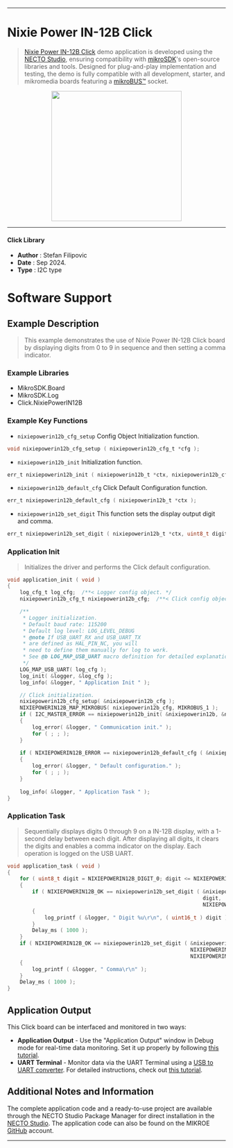 
---
# Nixie Power IN-12B Click

> [Nixie Power IN-12B Click](https://www.mikroe.com/?pid_product=6496) demo application is developed using
the [NECTO Studio](https://www.mikroe.com/necto), ensuring compatibility with [mikroSDK](https://www.mikroe.com/mikrosdk)'s
open-source libraries and tools. Designed for plug-and-play implementation and testing, the demo is fully compatible with
all development, starter, and mikromedia boards featuring a [mikroBUS&trade;](https://www.mikroe.com/mikrobus) socket.

<p align="center">
  <img src="https://www.mikroe.com/?pid_product=&image=1" height=300px>
</p>

---

#### Click Library

- **Author**        : Stefan Filipovic
- **Date**          : Sep 2024.
- **Type**          : I2C type

# Software Support

## Example Description

> This example demonstrates the use of Nixie Power IN-12B Click board by displaying digits from 0 to 9 in sequence and then setting a comma indicator.

### Example Libraries

- MikroSDK.Board
- MikroSDK.Log
- Click.NixiePowerIN12B

### Example Key Functions

- `nixiepowerin12b_cfg_setup` Config Object Initialization function.
```c
void nixiepowerin12b_cfg_setup ( nixiepowerin12b_cfg_t *cfg );
```

- `nixiepowerin12b_init` Initialization function.
```c
err_t nixiepowerin12b_init ( nixiepowerin12b_t *ctx, nixiepowerin12b_cfg_t *cfg );
```

- `nixiepowerin12b_default_cfg` Click Default Configuration function.
```c
err_t nixiepowerin12b_default_cfg ( nixiepowerin12b_t *ctx );
```

- `nixiepowerin12b_set_digit` This function sets the display output digit and comma.
```c
err_t nixiepowerin12b_set_digit ( nixiepowerin12b_t *ctx, uint8_t digit, uint8_t comma );
```

### Application Init

> Initializes the driver and performs the Click default configuration.

```c
void application_init ( void )
{
    log_cfg_t log_cfg;  /**< Logger config object. */
    nixiepowerin12b_cfg_t nixiepowerin12b_cfg;  /**< Click config object. */

    /** 
     * Logger initialization.
     * Default baud rate: 115200
     * Default log level: LOG_LEVEL_DEBUG
     * @note If USB_UART_RX and USB_UART_TX 
     * are defined as HAL_PIN_NC, you will 
     * need to define them manually for log to work. 
     * See @b LOG_MAP_USB_UART macro definition for detailed explanation.
     */
    LOG_MAP_USB_UART( log_cfg );
    log_init( &logger, &log_cfg );
    log_info( &logger, " Application Init " );

    // Click initialization.
    nixiepowerin12b_cfg_setup( &nixiepowerin12b_cfg );
    NIXIEPOWERIN12B_MAP_MIKROBUS( nixiepowerin12b_cfg, MIKROBUS_1 );
    if ( I2C_MASTER_ERROR == nixiepowerin12b_init( &nixiepowerin12b, &nixiepowerin12b_cfg ) ) 
    {
        log_error( &logger, " Communication init." );
        for ( ; ; );
    }
    
    if ( NIXIEPOWERIN12B_ERROR == nixiepowerin12b_default_cfg ( &nixiepowerin12b ) )
    {
        log_error( &logger, " Default configuration." );
        for ( ; ; );
    }
    
    log_info( &logger, " Application Task " );
}
```

### Application Task

> Sequentially displays digits 0 through 9 on a IN-12B display, with a 1-second delay
between each digit. After displaying all digits, it clears the digits and enables
a comma indicator on the display. Each operation is logged on the USB UART.

```c
void application_task ( void )
{
    for ( uint8_t digit = NIXIEPOWERIN12B_DIGIT_0; digit <= NIXIEPOWERIN12B_DIGIT_9; digit++ )
    {
        if ( NIXIEPOWERIN12B_OK == nixiepowerin12b_set_digit ( &nixiepowerin12b, 
                                                               digit, 
                                                               NIXIEPOWERIN12B_COMMA_CLEAR ) )
        {
            log_printf ( &logger, " Digit %u\r\n", ( uint16_t ) digit );
        }
        Delay_ms ( 1000 );
    }
    if ( NIXIEPOWERIN12B_OK == nixiepowerin12b_set_digit ( &nixiepowerin12b, 
                                                           NIXIEPOWERIN12B_DIGIT_NONE, 
                                                           NIXIEPOWERIN12B_COMMA_SET ) )
    {
        log_printf ( &logger, " Comma\r\n" );
    }
    Delay_ms ( 1000 );
}
```

## Application Output

This Click board can be interfaced and monitored in two ways:
- **Application Output** - Use the "Application Output" window in Debug mode for real-time data monitoring.
Set it up properly by following [this tutorial](https://www.youtube.com/watch?v=ta5yyk1Woy4).
- **UART Terminal** - Monitor data via the UART Terminal using
a [USB to UART converter](https://www.mikroe.com/click/interface/usb?interface*=uart,uart). For detailed instructions,
check out [this tutorial](https://help.mikroe.com/necto/v2/Getting%20Started/Tools/UARTTerminalTool).

## Additional Notes and Information

The complete application code and a ready-to-use project are available through the NECTO Studio Package Manager for 
direct installation in the [NECTO Studio](https://www.mikroe.com/necto). The application code can also be found on
the MIKROE [GitHub](https://github.com/MikroElektronika/mikrosdk_click_v2) account.

---
